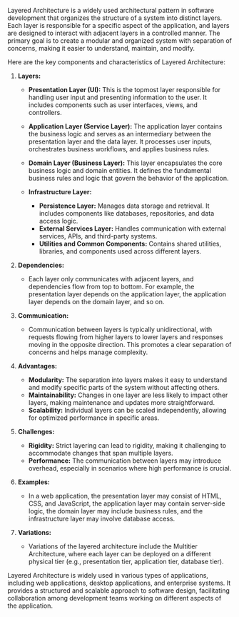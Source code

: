 Layered Architecture is a widely used architectural pattern in software development that organizes the structure of a system into distinct layers. Each layer is responsible for a specific aspect of the application, and layers are designed to interact with adjacent layers in a controlled manner. The primary goal is to create a modular and organized system with separation of concerns, making it easier to understand, maintain, and modify.

Here are the key components and characteristics of Layered Architecture:

1. **Layers:**
   - **Presentation Layer (UI):** This is the topmost layer responsible for handling user input and presenting information to the user. It includes components such as user interfaces, views, and controllers.
  
   - **Application Layer (Service Layer):** The application layer contains the business logic and serves as an intermediary between the presentation layer and the data layer. It processes user inputs, orchestrates business workflows, and applies business rules.

   - **Domain Layer (Business Layer):** This layer encapsulates the core business logic and domain entities. It defines the fundamental business rules and logic that govern the behavior of the application.

   - **Infrastructure Layer:**
     - **Persistence Layer:** Manages data storage and retrieval. It includes components like databases, repositories, and data access logic.
     - **External Services Layer:** Handles communication with external services, APIs, and third-party systems.
     - **Utilities and Common Components:** Contains shared utilities, libraries, and components used across different layers.

2. **Dependencies:**
   - Each layer only communicates with adjacent layers, and dependencies flow from top to bottom. For example, the presentation layer depends on the application layer, the application layer depends on the domain layer, and so on.

3. **Communication:**
   - Communication between layers is typically unidirectional, with requests flowing from higher layers to lower layers and responses moving in the opposite direction. This promotes a clear separation of concerns and helps manage complexity.

4. **Advantages:**
   - **Modularity:** The separation into layers makes it easy to understand and modify specific parts of the system without affecting others.
   - **Maintainability:** Changes in one layer are less likely to impact other layers, making maintenance and updates more straightforward.
   - **Scalability:** Individual layers can be scaled independently, allowing for optimized performance in specific areas.

5. **Challenges:**
   - **Rigidity:** Strict layering can lead to rigidity, making it challenging to accommodate changes that span multiple layers.
   - **Performance:** The communication between layers may introduce overhead, especially in scenarios where high performance is crucial.

6. **Examples:**
   - In a web application, the presentation layer may consist of HTML, CSS, and JavaScript, the application layer may contain server-side logic, the domain layer may include business rules, and the infrastructure layer may involve database access.

7. **Variations:**
   - Variations of the layered architecture include the Multitier Architecture, where each layer can be deployed on a different physical tier (e.g., presentation tier, application tier, database tier).

Layered Architecture is widely used in various types of applications, including web applications, desktop applications, and enterprise systems. It provides a structured and scalable approach to software design, facilitating collaboration among development teams working on different aspects of the application.
